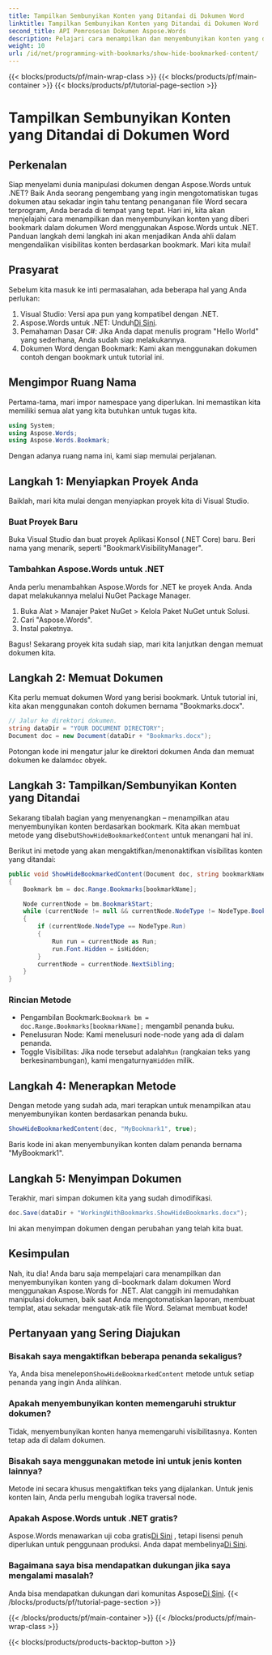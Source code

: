 ```yaml
---
title: Tampilkan Sembunyikan Konten yang Ditandai di Dokumen Word
linktitle: Tampilkan Sembunyikan Konten yang Ditandai di Dokumen Word
second_title: API Pemrosesan Dokumen Aspose.Words
description: Pelajari cara menampilkan dan menyembunyikan konten yang ditandai dalam dokumen Word menggunakan Aspose.Words untuk .NET dengan panduan langkah demi langkah terperinci ini.
weight: 10
url: /id/net/programming-with-bookmarks/show-hide-bookmarked-content/
---
```


{{< blocks/products/pf/main-wrap-class >}}
{{< blocks/products/pf/main-container >}}
{{< blocks/products/pf/tutorial-page-section >}}

# Tampilkan Sembunyikan Konten yang Ditandai di Dokumen Word

## Perkenalan

Siap menyelami dunia manipulasi dokumen dengan Aspose.Words untuk .NET? Baik Anda seorang pengembang yang ingin mengotomatiskan tugas dokumen atau sekadar ingin tahu tentang penanganan file Word secara terprogram, Anda berada di tempat yang tepat. Hari ini, kita akan menjelajahi cara menampilkan dan menyembunyikan konten yang diberi bookmark dalam dokumen Word menggunakan Aspose.Words untuk .NET. Panduan langkah demi langkah ini akan menjadikan Anda ahli dalam mengendalikan visibilitas konten berdasarkan bookmark. Mari kita mulai!

## Prasyarat

Sebelum kita masuk ke inti permasalahan, ada beberapa hal yang Anda perlukan:

1. Visual Studio: Versi apa pun yang kompatibel dengan .NET.
2.  Aspose.Words untuk .NET: Unduh[Di Sini](https://releases.aspose.com/words/net/).
3. Pemahaman Dasar C#: Jika Anda dapat menulis program "Hello World" yang sederhana, Anda sudah siap melakukannya.
4. Dokumen Word dengan Bookmark: Kami akan menggunakan dokumen contoh dengan bookmark untuk tutorial ini.

## Mengimpor Ruang Nama

Pertama-tama, mari impor namespace yang diperlukan. Ini memastikan kita memiliki semua alat yang kita butuhkan untuk tugas kita.

```csharp
using System;
using Aspose.Words;
using Aspose.Words.Bookmark;
```

Dengan adanya ruang nama ini, kami siap memulai perjalanan.

## Langkah 1: Menyiapkan Proyek Anda

Baiklah, mari kita mulai dengan menyiapkan proyek kita di Visual Studio.

### Buat Proyek Baru

Buka Visual Studio dan buat proyek Aplikasi Konsol (.NET Core) baru. Beri nama yang menarik, seperti "BookmarkVisibilityManager".

### Tambahkan Aspose.Words untuk .NET

Anda perlu menambahkan Aspose.Words for .NET ke proyek Anda. Anda dapat melakukannya melalui NuGet Package Manager.

1. Buka Alat > Manajer Paket NuGet > Kelola Paket NuGet untuk Solusi.
2. Cari "Aspose.Words".
3. Instal paketnya.

Bagus! Sekarang proyek kita sudah siap, mari kita lanjutkan dengan memuat dokumen kita.

## Langkah 2: Memuat Dokumen

Kita perlu memuat dokumen Word yang berisi bookmark. Untuk tutorial ini, kita akan menggunakan contoh dokumen bernama "Bookmarks.docx".

```csharp
// Jalur ke direktori dokumen.
string dataDir = "YOUR DOCUMENT DIRECTORY";
Document doc = new Document(dataDir + "Bookmarks.docx");
```

 Potongan kode ini mengatur jalur ke direktori dokumen Anda dan memuat dokumen ke dalam`doc` obyek.

## Langkah 3: Tampilkan/Sembunyikan Konten yang Ditandai

Sekarang tibalah bagian yang menyenangkan – menampilkan atau menyembunyikan konten berdasarkan bookmark. Kita akan membuat metode yang disebut`ShowHideBookmarkedContent` untuk menangani hal ini.

Berikut ini metode yang akan mengaktifkan/menonaktifkan visibilitas konten yang ditandai:

```csharp
public void ShowHideBookmarkedContent(Document doc, string bookmarkName, bool isHidden)
{
    Bookmark bm = doc.Range.Bookmarks[bookmarkName];

    Node currentNode = bm.BookmarkStart;
    while (currentNode != null && currentNode.NodeType != NodeType.BookmarkEnd)
    {
        if (currentNode.NodeType == NodeType.Run)
        {
            Run run = currentNode as Run;
            run.Font.Hidden = isHidden;
        }
        currentNode = currentNode.NextSibling;
    }
}
```

### Rincian Metode

-  Pengambilan Bookmark:`Bookmark bm = doc.Range.Bookmarks[bookmarkName];` mengambil penanda buku.
- Penelusuran Node: Kami menelusuri node-node yang ada di dalam penanda.
-  Toggle Visibilitas: Jika node tersebut adalah`Run` (rangkaian teks yang berkesinambungan), kami mengaturnya`Hidden` milik.

## Langkah 4: Menerapkan Metode

Dengan metode yang sudah ada, mari terapkan untuk menampilkan atau menyembunyikan konten berdasarkan penanda buku.

```csharp
ShowHideBookmarkedContent(doc, "MyBookmark1", true);
```

Baris kode ini akan menyembunyikan konten dalam penanda bernama "MyBookmark1".

## Langkah 5: Menyimpan Dokumen

Terakhir, mari simpan dokumen kita yang sudah dimodifikasi.

```csharp
doc.Save(dataDir + "WorkingWithBookmarks.ShowHideBookmarks.docx");
```

Ini akan menyimpan dokumen dengan perubahan yang telah kita buat.

## Kesimpulan

Nah, itu dia! Anda baru saja mempelajari cara menampilkan dan menyembunyikan konten yang di-bookmark dalam dokumen Word menggunakan Aspose.Words for .NET. Alat canggih ini memudahkan manipulasi dokumen, baik saat Anda mengotomatiskan laporan, membuat templat, atau sekadar mengutak-atik file Word. Selamat membuat kode!

## Pertanyaan yang Sering Diajukan

### Bisakah saya mengaktifkan beberapa penanda sekaligus?
 Ya, Anda bisa menelepon`ShowHideBookmarkedContent` metode untuk setiap penanda yang ingin Anda alihkan.

### Apakah menyembunyikan konten memengaruhi struktur dokumen?
Tidak, menyembunyikan konten hanya memengaruhi visibilitasnya. Konten tetap ada di dalam dokumen.

### Bisakah saya menggunakan metode ini untuk jenis konten lainnya?
Metode ini secara khusus mengaktifkan teks yang dijalankan. Untuk jenis konten lain, Anda perlu mengubah logika traversal node.

### Apakah Aspose.Words untuk .NET gratis?
 Aspose.Words menawarkan uji coba gratis[Di Sini](https://releases.aspose.com/) , tetapi lisensi penuh diperlukan untuk penggunaan produksi. Anda dapat membelinya[Di Sini](https://purchase.aspose.com/buy).

### Bagaimana saya bisa mendapatkan dukungan jika saya mengalami masalah?
 Anda bisa mendapatkan dukungan dari komunitas Aspose[Di Sini](https://forum.aspose.com/c/words/8).
{{< /blocks/products/pf/tutorial-page-section >}}

{{< /blocks/products/pf/main-container >}}
{{< /blocks/products/pf/main-wrap-class >}}

{{< blocks/products/products-backtop-button >}}

